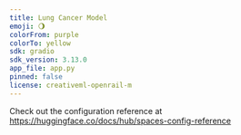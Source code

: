 ```yaml
---
title: Lung Cancer Model
emoji: 🌖
colorFrom: purple
colorTo: yellow
sdk: gradio
sdk_version: 3.13.0
app_file: app.py
pinned: false
license: creativeml-openrail-m
---
```


Check out the configuration reference at https://huggingface.co/docs/hub/spaces-config-reference
